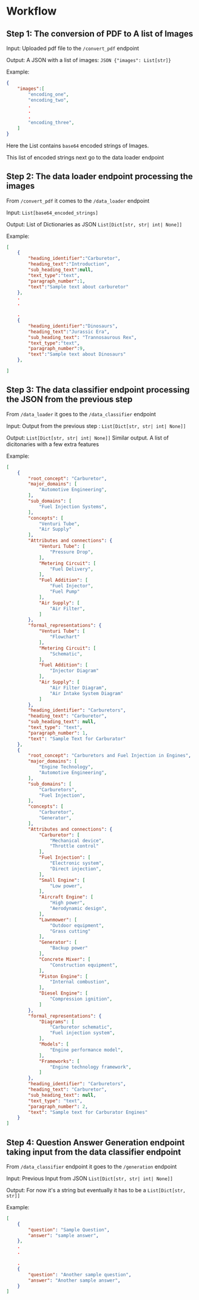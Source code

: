 # Workflow 

## **Step 1: The conversion of PDF to A list of Images**
Input: Uploaded pdf file to the `/convert_pdf` endpoint

Output: A JSON with a list of images: 
`JSON {"images": List[str]}`

Example: 

```json
{
    "images":[
        "encoding_one", 
        "encoding_two", 
        .
        .
        .
        "encoding_three", 
    ]
}
```

Here the List contains `base64` encoded strings of Images. 

This list of encoded strings next go to the data loader endpoint 

## **Step 2: The data loader endpoint processing the images**

From `/convert_pdf` it comes to the `/data_loader` endpoint

Input: `List[base64_encoded_strings]`

Output: List of Dictionaries as JSON `List[Dict[str, str| int| None]]` 

Example: 

```json
[
    {
        "heading_identifier":"Carburetor",
        "heading_text":"Introduction",
        "sub_heading_text":null,
        "text_type":"text",
        "paragraph_number":1,
        "text":"Sample text about carburetor"
    }, 
    .
    .

    .
    {
        "heading_identifier":"Dinosaurs",
        "heading_text":"Jurassic Era",
        "sub_heading_text": "Trannosaurous Rex",
        "text_type":"text",
        "paragraph_number":9,
        "text":"Sample text about Dinosaurs"
    }, 

]
```

## **Step 3: The data classifier endpoint processing the JSON from the previous step** 

From `/data_loader` it goes to the `/data_classifier` endpoint

Input: Output from the previous step : `List[Dict[str, str| int| None]]`

Output: `List[Dict[str, str| int| None]]` Similar output. A list of dicitonaries with a few extra features

Example: 

```json
[
    {
        "root_concept": "Carburetor",
        "major_domains": [
            "Automotive Engineering",
        ],
        "sub_domains": [
            "Fuel Injection Systems",
        ],
        "concepts": [
            "Venturi Tube",
            "Air Supply"
        ],
        "Attributes and connections": {
            "Venturi Tube": [
                "Pressure Drop",
            ],
            "Metering Circuit": [
                "Fuel Delivery",
            ],
            "Fuel Addition": [
                "Fuel Injector",
                "Fuel Pump"
            ],
            "Air Supply": [
                "Air Filter",
            ]
        },
        "formal_representations": {
            "Venturi Tube": [
                "Flowchart"
            ],
            "Metering Circuit": [
                "Schematic",
            ],
            "Fuel Addition": [
                "Injector Diagram"
            ],
            "Air Supply": [
                "Air Filter Diagram",
                "Air Intake System Diagram"
            ]
        },
        "heading_identifier": "Carburetors",
        "heading_text": "Carburetor",
        "sub_heading_text": null,
        "text_type": "text",
        "paragraph_number": 1,
        "text": "Sample Text for Carburator"
    },
    {
        "root_concept": "Carburetors and Fuel Injection in Engines",
        "major_domains": [
            "Engine Technology",
            "Automotive Engineering",
        ],
        "sub_domains": [
            "Carburetors",
            "Fuel Injection",
        ],
        "concepts": [
            "Carburetor",
            "Generator",
        ],
        "Attributes and connections": {
            "Carburetor": [
                "Mechanical device",
                "Throttle control"
            ],
            "Fuel Injection": [
                "Electronic system",
                "Direct injection",
            ],
            "Small Engine": [
                "Low power",
            ],
            "Aircraft Engine": [
                "High power",
                "Aerodynamic design",
            ],
            "Lawnmower": [
                "Outdoor equipment",
                "Grass cutting"
            ],
            "Generator": [
                "Backup power"
            ],
            "Concrete Mixer": [
                "Construction equipment",
            ],
            "Piston Engine": [
                "Internal combustion",
            ],
            "Diesel Engine": [
                "Compression ignition",
            ]
        },
        "formal_representations": {
            "Diagrams": [
                "Carburetor schematic",
                "Fuel injection system",
            ],
            "Models": [
                "Engine performance model",
            ],
            "Frameworks": [
                "Engine technology framework",
            ]
        },
        "heading_identifier": "Carburetors",
        "heading_text": "Carburetor",
        "sub_heading_text": null,
        "text_type": "text",
        "paragraph_number": 2,
        "text": "Sample text for Carburator Engines"
    }
]

```

## **Step 4: Question Answer Generation endpoint taking input from the data classifier endpoint**

From `/data_classifier` endpoint it goes to the `/generation` endpoint

Input: Previous Input from JSON `List[Dict[str, str| int| None]]`

Output: For now it's a string but eventually it has to be a `List[Dict[str, str]]`

Example: 
```json
[
    {
        "question": "Sample Question", 
        "answer": "sample answer", 
    }, 
    .
    .

    . 
    {
        "question": "Another sample question", 
        "answer": "Another sample answer", 
    }
]
```


